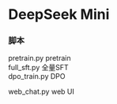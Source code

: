 # DeepSeek Mini
### 脚本
pretrain.py   pretrain   
full_sft.py   全量SFT   
dpo_train.py  DPO   

web_chat.py   web UI 
